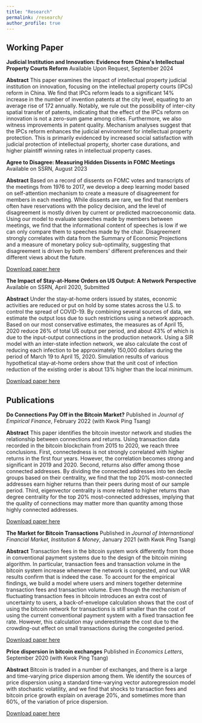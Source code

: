 ```yaml
---
title: "Research"
permalink: /research/
author_profile: true
---
```

 
## Working Paper
**Judicial Institution and Innovation: Evidence from China's Intellectual Property Courts Reform**
Available Upon Request, September 2024

**Abstract** This paper examines the impact of intellectual property judicial institution on innovation, focusing on the intellectual property courts (IPCs) reform in China. We find that IPCs reform leads to a significant 14% increase in the number of invention patents at the city level, equating to an average rise of 172 annually. Notably, we rule out the possibility of inter-city spatial transfer of patents, indicating that the effect of the IPCs reform on innovation is not a zero-sum game among cities. Furthermore, we also witness improvements in patent quality. Mechanism analyses suggest that the IPCs reform enhances the judicial environment for intellectual property protection. This is primarily evidenced by increased social satisfaction with judicial protection of intellectual property, shorter case durations, and higher plaintiff winning rates in intellectual property cases.


**Agree to Disagree: Measuring Hidden Dissents in FOMC Meetings**
Available on SSRN, August 2023

**Abstract** Based on a record of dissents on FOMC votes and transcripts of the meetings from 1976 to 2017, we develop a deep learning model based on self-attention mechanism to create a measure of disagreement for members in each meeting. While dissents are rare, we find that members often have reservations with the policy decision, and the level of disagreement is mostly driven by current or predicted macroeconomic data.  Using our model to evaluate speeches made by members between meetings, we find that the informational content of speeches is low if we can only compare them to speeches made by the chair. Disagreement strongly correlates with data from the Summary of Economic Projections and a measure of monetary policy sub-optimality, suggesting that disagreement is driven by both members' different preferences and their different views about the future.

[Download paper here](https://ssrn.com/abstract=4546049)

**The Impact of Stay-at-Home Orders on US Output: A Network Perspective**
Available on SSRN, April 2020, Submitted

**Abstract** Under the stay-at-home orders issued by states, economic activities are reduced or put on hold by some states across the U.S. to control the spread of COVID-19. By combining several sources of data, we estimate the output loss due to such restrictions using a network approach. Based on our most conservative estimates, the measures as of April 15, 2020 reduce 26% of total US output per period, and about 43% of which is due to the input-output connections in the production network. Using a SIR model with an inter-state infection network, we also calculate the cost of reducing each infection to be approximately 150,000 dollars during the period of March 19 to April 15, 2020. Simulation results of various hypothetical stay-at-home orders show that the unit cost of infection reduction of the existing order is about 13% higher than the local minimum.

[Download paper here](https://ssrn.com/abstract=3571866)


## Publications
**Do Connections Pay Off in the Bitcoin Market?**
Published in *Journal of Empirical Finance*, February 2022 (with Kwok Ping Tsang)

**Abstract** This paper identifies the bitcoin investor network and studies the relationship between connections and returns. Using transaction data recorded in the bitcoin blockchain from 2015 to 2020, we reach three conclusions. First, connectedness is not strongly correlated with higher returns in the first four years. However, the correlation becomes strong and significant in 2019 and 2020. Second, returns also differ among those connected addresses. By dividing the connected addresses into ten decile groups based on their centrality, we find that the top 20% most-connected addresses earn higher returns than their peers during most of our sample period. Third, eigenvector centrality is more related to higher returns than degree centrality for the top 20% most-connected addresses, implying that the quality of connections may matter more than quantity among those highly connected addresses.

[Download paper here](https://doi.org/10.1016/j.jempfin.2022.02.001)

**The Market for Bitcoin Transactions**
Published in *Journal of Internantional Financial Market, Institution & Money*, January 2021 (with Kwok Ping Tsang)

**Abstract** Transaction fees in the bitcoin system work differently from those in conventional payment systems due to the design of the bitcoin mining algorithm. In particular, transaction fees and transaction volume in the bitcoin system increase whenever the network is congested, and our VAR results confirm that is indeed the case. To account for the empirical findings, we build a model where users and miners together determine transaction fees and transaction volume. Even though the mechanism of fluctuating transaction fees in bitcoin introduces an extra cost of uncertainty to users, a back-of-envelope calculation shows that the cost of using the bitcoin network for transactions is still smaller than the cost of using the current conventional payment system with a fixed transaction fee rate. However, this calculation may underestimate the cost due to the crowding-out effect on small transactions during the congested period.

[Download paper here](https://doi.org/10.1016/j.intfin.2021.101282)

**Price dispersion in bitcoin exchanges**
Published in *Economics Letters*, September 2020 (with Kwok Ping Tsang)

**Abstract** Bitcoin is traded in a number of exchanges, and there is a large and time-varying price dispersion among them. We identify the sources of price dispersion using a standard time-varying vector autoregression model with stochastic volatility, and we find that shocks to transaction fees and bitcoin price growth explain on average 20%, and sometimes more than 60%, of the variation of price dispersion.

[Download paper here](https://doi.org/10.1016/j.econlet.2020.109379)
